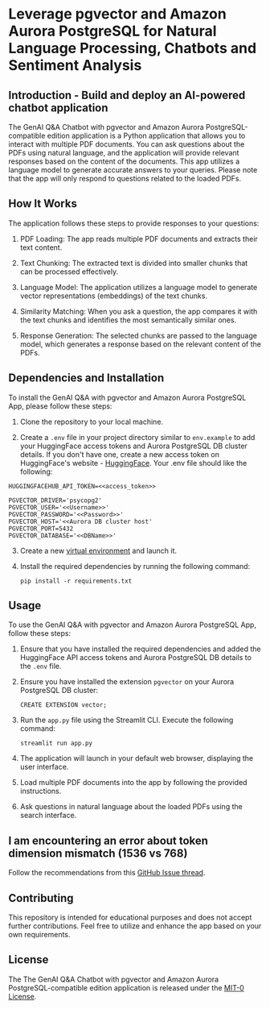 # Leverage pgvector and Amazon Aurora PostgreSQL for Natural Language Processing, Chatbots and Sentiment Analysis

## Introduction - Build and deploy an AI-powered chatbot application

The GenAI Q&A Chatbot with pgvector and Amazon Aurora PostgreSQL-compatible edition application is a Python application that allows you to interact with multiple PDF documents. You can ask questions about the PDFs using natural language, and the application will provide relevant responses based on the content of the documents. This app utilizes a language model to generate accurate answers to your queries. Please note that the app will only respond to questions related to the loaded PDFs.

## How It Works

The application follows these steps to provide responses to your questions:

1. PDF Loading: The app reads multiple PDF documents and extracts their text content.

2. Text Chunking: The extracted text is divided into smaller chunks that can be processed effectively.

3. Language Model: The application utilizes a language model to generate vector representations (embeddings) of the text chunks.

4. Similarity Matching: When you ask a question, the app compares it with the text chunks and identifies the most semantically similar ones.

5. Response Generation: The selected chunks are passed to the language model, which generates a response based on the relevant content of the PDFs.

## Dependencies and Installation

To install the GenAI Q&A with pgvector and Amazon Aurora PostgreSQL App, please follow these steps:

1. Clone the repository to your local machine.

2. Create a `.env` file in your project directory similar to `env.example` to add your HuggingFace access tokens and Aurora PostgreSQL DB cluster details. If you don't have one, create a new access token on HuggingFace's website - [HuggingFace](https://huggingface.co/settings/tokens). Your .env file should like the following:
```
HUGGINGFACEHUB_API_TOKEN=<<access_token>>

PGVECTOR_DRIVER='psycopg2'
PGVECTOR_USER='<<Username>>'
PGVECTOR_PASSWORD='<<Password>>'
PGVECTOR_HOST='<<Aurora DB cluster host'
PGVECTOR_PORT=5432
PGVECTOR_DATABASE='<<DBName>>'
```

3. Create a new [virtual environment](https://docs.python.org/3/library/venv.html#module-venv) and launch it.

4. Install the required dependencies by running the following command:
   ```
   pip install -r requirements.txt
   ```

## Usage

To use the GenAI Q&A with pgvector and Amazon Aurora PostgreSQL App, follow these steps:

1. Ensure that you have installed the required dependencies and added the HuggingFace API access tokens and Aurora PostgreSQL DB details to the `.env` file.

2. Ensure you have installed the extension `pgvector` on your Aurora PostgreSQL DB cluster:
   ```
   CREATE EXTENSION vector;
   ```

3. Run the `app.py` file using the Streamlit CLI. Execute the following command:
   ```
   streamlit run app.py
   ```

4. The application will launch in your default web browser, displaying the user interface.

5. Load multiple PDF documents into the app by following the provided instructions.

6. Ask questions in natural language about the loaded PDFs using the search interface.

## I am encountering an error about token dimension mismatch (1536 vs 768)

Follow the recommendations from this [GitHub Issue thread](https://github.com/hwchase17/langchain/issues/2219).

## Contributing

This repository is intended for educational purposes and does not accept further contributions. Feel free to utilize and enhance the app based on your own requirements.

## License

The The GenAI Q&A Chatbot with pgvector and Amazon Aurora PostgreSQL-compatible edition application is released under the [MIT-0 License](https://spdx.org/licenses/MIT-0.html).
